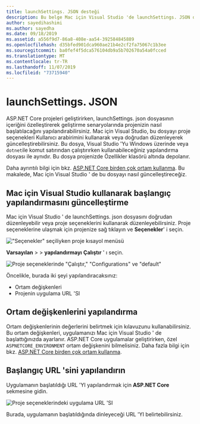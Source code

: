 ```yaml
---
title: launchSettings. JSON desteği
description: Bu belge Mac için Visual Studio 'de launchSettings. JSON desteğini içerir
author: sayedihashimi
ms.author: sayedha
ms.date: 09/18/2019
ms.assetid: a556f9d7-86a8-408e-aa54-392584845889
ms.openlocfilehash: d35bfed901dca960ae21b4e2cf2fa75067c1b3ee
ms.sourcegitcommit: ba0fef4f5dca576104db9a5b702670a54a0fcced
ms.translationtype: MT
ms.contentlocale: tr-TR
ms.lasthandoff: 11/07/2019
ms.locfileid: "73715940"
---
```

# <a name="launchsettingsjson"></a>launchSettings. JSON

ASP.NET Core projeleri geliştirirken, launchSettings. json dosyasının içeriğini özelleştirerek geliştirme senaryolarında projenizin nasıl başlatılacağını yapılandırabilirsiniz. Mac için Visual Studio, bu dosyayı proje seçenekleri Kullanıcı arabirimini kullanarak veya doğrudan düzenleyerek güncelleştirebilirsiniz. Bu dosya, Visual Studio 'Yu Windows üzerinde veya `dotnet`ile komut satırından çalıştırırken kullanabileceğiniz yapılandırma dosyası ile aynıdır. Bu dosya projenizde Özellikler klasörü altında depolanır.

Daha ayrıntılı bilgi için bkz. [ASP.NET Core birden çok ortam kullanma](/aspnet/core/fundamentals/environments). Bu makalede, Mac için Visual Studio ' de bu dosyayı nasıl güncelleştireceğiz.

## <a name="update-the-start-configuration-by-using-visual-studio-for-mac"></a>Mac için Visual Studio kullanarak başlangıç yapılandırmasını güncelleştirme

Mac için Visual Studio ' de launchSettings. json dosyasını doğrudan düzenleyebilir veya proje seçeneklerini kullanarak düzenleyebilirsiniz. Proje seçeneklerine ulaşmak için projenize sağ tıklayın ve **Seçenekler**' i seçin.

!["Seçenekler" seçiliyken proje kısayol menüsü](media/vsmac-ctx-proj-options.png)

**Varsayılan** >  > **yapılandırmayı** **Çalıştır** ' ı seçin.

![Proje seçeneklerinde "Çalıştır," "Configurations" ve "default"](media/vsmac-run-config-default.png)

Öncelikle, burada iki şeyi yapılandıracaksınız:

 - Ortam değişkenleri
 - Projenin uygulama URL 'SI

## <a name="configure-environment-variables"></a>Ortam değişkenlerini yapılandırma

Ortam değişkenlerinin değerlerini belirtmek için kılavuzunu kullanabilirsiniz. Bu ortam değişkenleri, uygulamanızı Mac için Visual Studio ' de başlattığınızda ayarlanır. ASP.NET Core uygulamalar geliştirirken, özel `ASPNETCORE_ENVIRONMENT` ortam değişkenini bilmelisiniz. Daha fazla bilgi için bkz. [ASP.NET Core birden çok ortam kullanma](/aspnet/core/fundamentals/environments).


## <a name="configure-the-start-url"></a>Başlangıç URL 'sini yapılandırın

Uygulamanın başlatıldığı URL 'YI yapılandırmak için **ASP.NET Core** sekmesine gidin.

![Proje seçeneklerindeki uygulama URL 'SI](media/vsmac-run-config-default-aspnetcore.png)

Burada, uygulamanın başlatıldığında dinleyeceği URL 'YI belirtebilirsiniz.